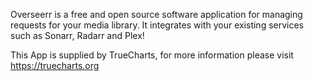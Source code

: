 Overseerr is a free and open source software application for managing requests for your media library. It integrates with your existing services such as Sonarr, Radarr and Plex!

This App is supplied by TrueCharts, for more information please visit https://truecharts.org
